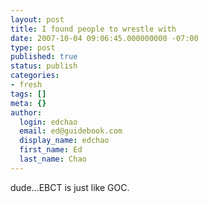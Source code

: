 ```yaml
---
layout: post
title: I found people to wrestle with
date: 2007-10-04 09:06:45.000000000 -07:00
type: post
published: true
status: publish
categories:
- fresh
tags: []
meta: {}
author:
  login: edchao
  email: ed@guidebook.com
  display_name: edchao
  first_name: Ed
  last_name: Chao
---
```

<p>dude...EBCT is just like GOC.</p>
